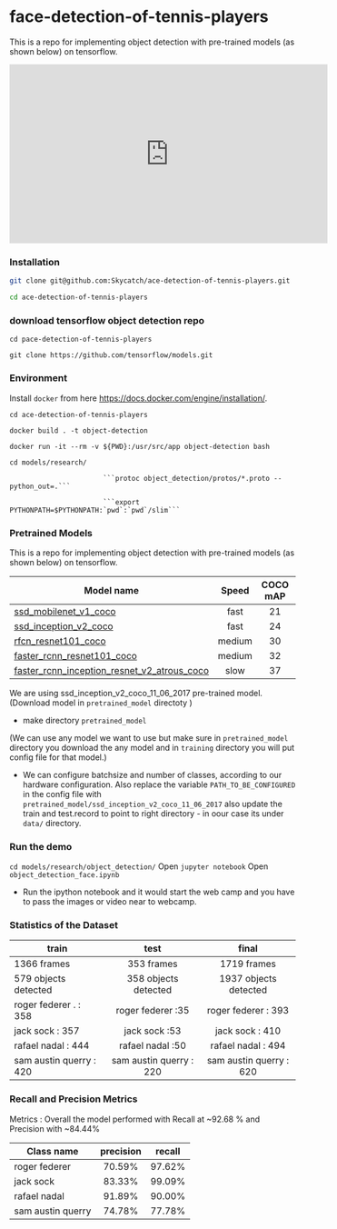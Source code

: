 # face-detection-of-tennis-players
This is a repo for implementing object detection with pre-trained models (as shown below) on tensorflow.

<iframe width="560" height="315" src="https://www.youtube.com/embed/_gZYxlZ7yo4?ecver=1" frameborder="0" allow="autoplay; encrypted-media" allowfullscreen></iframe>

### Installation

```bash 
git clone git@github.com:Skycatch/ace-detection-of-tennis-players.git

cd ace-detection-of-tennis-players
```
### download tensorflow object detection repo

```cd pace-detection-of-tennis-players```

```git clone https://github.com/tensorflow/models.git ```


### Environment

Install `docker` from here https://docs.docker.com/engine/installation/.

`cd ace-detection-of-tennis-players`

```docker build . -t object-detection```

```docker run -it --rm -v ${PWD}:/usr/src/app object-detection bash```

`cd models/research/`

                           ```protoc object_detection/protos/*.proto --python_out=.```

                           ```export PYTHONPATH=$PYTHONPATH:`pwd`:`pwd`/slim```


### Pretrained  Models 

This is a repo for implementing object detection with pre-trained models (as shown below) on tensorflow.

| Model name  | Speed | COCO mAP | Outputs |
| ------------ | :--------------: | :--------------: | :-------------: |
| [ssd_mobilenet_v1_coco](http://download.tensorflow.org/models/object_detection/ssd_mobilenet_v1_coco_11_06_2017.tar.gz) | fast | 21 | Boxes |
| [ssd_inception_v2_coco](http://download.tensorflow.org/models/object_detection/ssd_inception_v2_coco_11_06_2017.tar.gz) | fast | 24 | Boxes |
| [rfcn_resnet101_coco](http://download.tensorflow.org/models/object_detection/rfcn_resnet101_coco_11_06_2017.tar.gz)  | medium | 30 | Boxes |
| [faster_rcnn_resnet101_coco](http://download.tensorflow.org/models/object_detection/faster_rcnn_resnet101_coco_11_06_2017.tar.gz) | medium | 32 | Boxes |
| [faster_rcnn_inception_resnet_v2_atrous_coco](http://download.tensorflow.org/models/object_detection/faster_rcnn_inception_resnet_v2_atrous_coco_11_06_2017.tar.gz) | slow | 37 | Boxes |

We are using ssd_inception_v2_coco_11_06_2017 pre-trained model. (Download model in `pretrained_model` directoty )

- make directory `pretrained_model`

(We can use any model we want to use but make sure in `pretrained_model` directory you download the any model and in `training` directory you will put config file for that model.)

- We can configure batchsize and number of classes, according to our hardware configuration. Also replace the variable `PATH_TO_BE_CONFIGURED` in the config file with `pretrained_model/ssd_inception_v2_coco_11_06_2017` also update the train and test.record to point to right directory - in oour case its under `data/` directory.

### Run the demo

`cd models/research/object_detection/`
Open `jupyter notebook`
Open `object_detection_face.ipynb`
- Run the ipython notebook and it would start the web camp and you have to pass the images or video near to webcamp.

### Statistics of the Dataset

| train  | test | final |
| ------------ | :--------------: | :--------------: |
| 1366 frames | 353 frames | 1719 frames | 
| 579 objects detected | 358 objects detected | 1937 objects detected | 
| roger federer . : 358 | roger federer :35 | roger federer : 393 | 
| jack sock : 357 | jack sock :53 | jack sock : 410  | 
| rafael nadal  : 444 | rafael nadal :50 | rafael nadal : 494 |
| sam austin querry : 420 | sam austin querry : 220 | sam austin querry : 620 |

### Recall and Precision Metrics 

Metrics : Overall the model performed with Recall at ~92.68 % and Precision with ~84.44%

| Class name  | precision | recall |
| ------------ | :--------------: | :--------------: |
| roger federer | 70.59% | 97.62% | 
| jack sock | 83.33% | 99.09% | 
| rafael nadal | 91.89% | 90.00% | 
| sam austin querry | 74.78% | 77.78%  | 
